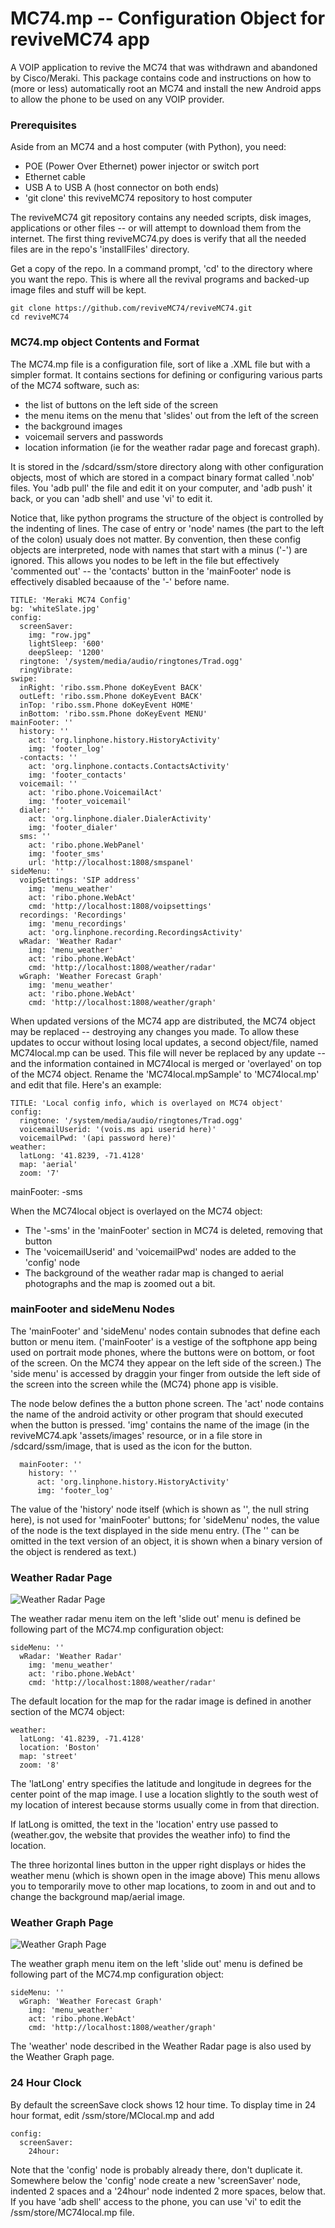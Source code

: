 # MC74.mp -- Configuration Object for reviveMC74 app

A VOIP application to revive the MC74 that was withdrawn and abandoned by Cisco/Meraki.
This package contains code and instructions on how to (more or less) automatically root
an MC74 and install the new Android apps to allow the phone to be used on any VOIP
provider.


### Prerequisites

Aside from an MC74 and a host computer (with Python), you need:

* POE (Power Over Ethernet) power injector or switch port
* Ethernet cable
* USB A to USB A (host connector on both ends)
* 'git clone' this reviveMC74 repository to host computer

The reviveMC74 git repository contains any needed scripts, disk images, applications
or other files -- or will attempt to download them from the internet.  The first thing
reviveMC74.py does is verify that all the needed files are in the repo's 'installFiles'
directory.

Get a copy of the repo. In a command prompt, 'cd' to the directory where you want the 
repo.  This is where all the revival programs and backed-up image files and stuff
will be kept.

    git clone https://github.com/reviveMC74/reviveMC74.git
    cd reviveMC74

### MC74.mp object Contents and Format
The MC74.mp file is a configuration file, sort of like a .XML file but with a simpler format.
It contains sections for defining or configuring various parts of the MC74 software, such as:
* the list of buttons on the left side of the screen
* the menu items on the menu that 'slides' out from the left of the screen
* the background images
* voicemail servers and passwords
* location information (ie for the weather radar page and forecast graph).

It is stored in the /sdcard/ssm/store directory along with other configuration objects, most of which are stored in a compact binary format called '.nob' files.  You 'adb pull' the file and edit it on your computer, and 'adb push' it back, or you can 'adb shell' and use 'vi' to edit it.

Notice that, like python programs the structure of the object is controlled by the indenting of
lines.  The case of entry or 'node' names (the part to the left of the colon) usualy does not matter.
By convention, then these config objects are interpreted, node with names that start with a minus
('-') are ignored.  This allows you nodes to be left in the file but effectively 'commented out'
 -- the 'contacts' button in the 'mainFooter' node is effectively disabled becaause of the '-' before 
name.


    TITLE: 'Meraki MC74 Config'
    bg: 'whiteSlate.jpg'
    config:
      screenSaver:
        img: "row.jpg"
        lightSleep: '600'
        deepSleep: '1200'
      ringtone: '/system/media/audio/ringtones/Trad.ogg'
      ringVibrate:
    swipe:
      inRight: 'ribo.ssm.Phone doKeyEvent BACK'
      outLeft: 'ribo.ssm.Phone doKeyEvent BACK'
      inTop: 'ribo.ssm.Phone doKeyEvent HOME' 
      inBottom: 'ribo.ssm.Phone doKeyEvent MENU' 
    mainFooter: ''
      history: ''
        act: 'org.linphone.history.HistoryActivity'
        img: 'footer_log'
      -contacts: ''
        act: 'org.linphone.contacts.ContactsActivity'
        img: 'footer_contacts'
      voicemail: ''
        act: 'ribo.phone.VoicemailAct'
        img: 'footer_voicemail'
      dialer: ''
        act: 'org.linphone.dialer.DialerActivity'
        img: 'footer_dialer'
      sms: ''
        act: 'ribo.phone.WebPanel'
        img: 'footer_sms'
        url: 'http://localhost:1808/smspanel'
    sideMenu: ''
      voipSettings: 'SIP address'
        img: 'menu_weather'
        act: 'ribo.phone.WebAct'
        cmd: 'http://localhost:1808/voipsettings'
      recordings: 'Recordings'
        img: 'menu_recordings'
        act: 'org.linphone.recording.RecordingsActivity'
      wRadar: 'Weather Radar'
        img: 'menu_weather'
        act: 'ribo.phone.WebAct'
        cmd: 'http://localhost:1808/weather/radar'
      wGraph: 'Weather Forecast Graph'
        img: 'menu_weather'
        act: 'ribo.phone.WebAct'
        cmd: 'http://localhost:1808/weather/graph'

When updated versions of the MC74 app are distributed, the MC74 object may be replaced -- destroying
any changes you made.  To allow these updates to occur without losing local updates, a second
object/file, named MC74local.mp can be used.  This file will never be replaced by any update -- and 
the information contained in MC74local is merged or 'overlayed' on top of the MC74 object.  Rename
the 'MC74local.mpSample' to 'MC74local.mp' and edit that file.  Here's an example:

    TITLE: 'Local config info, which is overlayed on MC74 object'
    config:
      ringtone: '/system/media/audio/ringtones/Trad.ogg'
      voicemailUserid: '(vois.ms api userid here)'
      voicemailPwd: '(api password here)'
    weather:
      latLong: '41.8239, -71.4128'
      map: 'aerial'
      zoom: '7'
   mainFooter:
     -sms

When the MC74local object is overlayed on the MC74 object:
* The '-sms' in the 'mainFooter' section in MC74 is deleted, removing that button 
* The 'voicemailUserid' and 'voicemailPwd' nodes are added to the 'config' node
* The background of the weather radar map is changed to aerial photographs and the map is 
zoomed out a bit.

### mainFooter and sideMenu Nodes

The 'mainFooter' and 'sideMenu' nodes contain subnodes that define each button or menu item.
('mainFooter' is a vestige of the softphone app being used on portrait mode phones, where the 
buttons were on bottom, or foot of the screen.  On the MC74 they appear on the left side of the
screen.)  The 'side menu' is accessed by draggin your finger from outside the left side of the
screen into the screen while the (MC74) phone app is visible.

The node below defines the a button phone screen.  The 'act' node contains the name of the 
android activity or other program that should executed when the button is pressed.  'img' contains
the name of the image (in the reviveMC74.apk 'assets/images' resource, or in a file store in
/sdcard/ssm/image, that is used as the icon for the button.

      mainFooter: ''
        history: ''
          act: 'org.linphone.history.HistoryActivity'
          img: 'footer_log'

The value of the 'history' node itself (which is shown as '', the null string here), is not used
for 'mainFooter' buttons; for 'sideMenu' nodes, the value of the node is the text displayed in 
the side menu entry.  (The '' can be omitted in the text version of an object, it is shown when 
a binary version of the object is rendered as text.)



### Weather Radar Page

![Weather Radar Page](weatherRadar.png)

The weather radar menu item on the left 'slide out' menu is defined be following part of the
MC74.mp configuration object:

    sideMenu: ''
      wRadar: 'Weather Radar'
        img: 'menu_weather'
        act: 'ribo.phone.WebAct'
        cmd: 'http://localhost:1808/weather/radar'

The default location for the map for the radar image is defined in another section of the MC74 object:

    weather:
      latLong: '41.8239, -71.4128'
      location: 'Boston'
      map: 'street'
      zoom: '8'

The 'latLong' entry specifies the latitude and longitude in degrees for the center point of the 
map image.  I use a location slightly to the south west of my location of interest because 
storms usually come in from that direction.

If latLong is omitted, the text in the 'location' entry use passed to (weather.gov, the website
that provides the weather info) to find the location.

The three horizontal lines button in the upper right displays or hides the weather menu (which is
shown open in the image above)  This menu allows you to temporarily move to other map locations,
to zoom in and out and to change the background map/aerial image.


### Weather Graph Page

![Weather Graph Page](weatherGraph.png)

The weather graph menu item on the left 'slide out' menu is defined be following part of the
MC74.mp configuration object:

    sideMenu: ''
      wGraph: 'Weather Forecast Graph'
        img: 'menu_weather'
        act: 'ribo.phone.WebAct'
        cmd: 'http://localhost:1808/weather/graph'

The 'weather' node described in the Weather Radar page is also used by the Weather Graph page.

### 24 Hour Clock

By default the screenSave clock shows 12 hour time.  To display time in 24 hour format, edit /ssm/store/MClocal.mp and add

    config:
      screenSaver:
        24hour:
        
 Note that the 'config' node is probably already there, don't duplicate it.  Somewhere below the 'config' node create a
 new 'screenSaver' node, indented 2 spaces and a '24hour' node indented 2 more spaces, below that.  If you have
 'adb shell' access to the phone, you can use 'vi' to edit the /ssm/store/MC74local.mp file.




